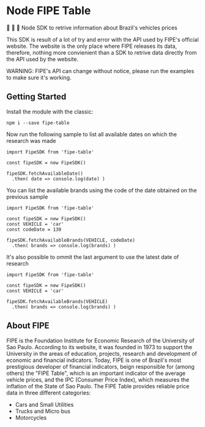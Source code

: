 Node FIPE Table
=================

:blue_car: :minibus: :truck: Node SDK to retrive information about Brazil's vehicles prices

This SDK is result of a lot of try and error with the API used by FIPE's official website. The website is the only place where FIPE releases its data, therefore, nothing more convienient than a SDK to retrive data directly from the API used by the website.

WARNING: FIPE's API can change without notice, please run the examples to make sure it's working.

## Getting Started

Install the module with the classic:

`npm i --save fipe-table`

Now run the following sample to list all available dates on which the research was made

```
import FipeSDK from 'fipe-table'

const fipeSDK = new FipeSDK()

fipeSDK.fetchAvailableDate()
  .then( date => console.log(date) )
```

You can list the available brands using the code of the date obtained on the previous sample

```
import FipeSDK from 'fipe-table'

const fipeSDK = new FipeSDK()
const VEHICLE = 'car'
const codeDate = 130

fipeSDK.fetchAvailableBrands(VEHICLE, codeDate)
  .then( brands => console.log(brands) )
```

It's also possible to ommit the last argument to use the latest date of research

```
import FipeSDK from 'fipe-table'

const fipeSDK = new FipeSDK()
const VEHICLE = 'car'

fipeSDK.fetchAvailableBrands(VEHICLE)
  .then( brands => console.log(brands) )
```

## About FIPE

FIPE is the Foundation Institute for Economic Research of the University of Sao Paulo. According to its website, it was founded in 1973 to support the University in the areas of education, projects, research and development of economic and financial indicators. Today, FIPE is one of Brazil's most prestigious developer of financial indicators, beign responsible for (among others) the "FIPE Table", which is an important indicator of the average vehicle prices, and the IPC (Consumer Price Index), which measures the inflation of the State of Sao Paulo. The FIPE Table provides reliable price data in three different categories: 

- Cars and Small Utilities
- Trucks and Micro bus
- Motorcycles
